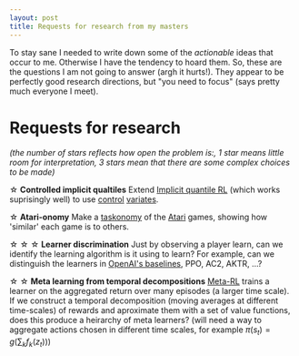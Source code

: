 ```yaml
---
layout: post
title: Requests for research from my masters
---
```


To stay sane I needed to write down some of the _actionable_ ideas that occur to me.
Otherwise I have the tendency to hoard them.
So, these are the questions I am not going to answer (argh it hurts!).
They appear to be perfectly good research directions, but "you need to focus" (says pretty much everyone I meet).

# Requests for research

_(the number of stars reflects how open the problem is:, 1 star means little room for interpretation, 3 stars mean that there are some complex choices to be made)_

&#9734; __Controlled implicit qualtiles__ Extend [Implicit quantile RL](https://arxiv.org/abs/1806.06923) (which works suprisingly well) to use [control](http://citeseerx.ist.psu.edu/viewdoc/download?doi=10.1.1.43.7441&rep=rep1&type=pdf) [variates](https://arxiv.org/abs/0802.2426).

&#9734; __Atari-onomy__ Make a [taskonomy](http://taskonomy.stanford.edu/) of the [Atari](https://gym.openai.com/envs/#atari) games, showing how 'similar' each game is to others.

&#9734; &#9734; &#9734; __Learner discrimination__ Just by observing a player learn, can we identify the learning algorithm is it using to learn? For example, can we distinguish the learners in [OpenAI's baselines](https://github.com/openai/baselines/), PPO, AC2, AKTR, ...?

&#9734; &#9734; __Meta learning from temporal decompositions__ [Meta-RL](https://arxiv.org/abs/1611.05763) trains a learner on the aggregated return over many episodes (a larger time scale). If we construct a temporal decomposition (moving averages at different time-scales) of rewards and aproximate them with a set of value functions, does this produce a heirarchy of meta learners? (will need a way to aggregate actions chosen in different time scales, for example $\pi(s_t) = g(\sum_k f_k(z_t))$)
